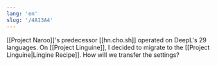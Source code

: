 ```yaml
---
lang: 'en'
slug: '/4A13A4'
---
```


[[Project Naroo]]'s predecessor [[hn.cho.sh]] operated on DeepL's 29 languages. On [[Project Linguine]], I decided to migrate to the [[Project Linguine|Lingine Recipe]]. How will we transfer the settings?
